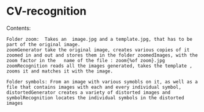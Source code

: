 # CV-recognition

Contents:

    Folder zoom:  Takes an  image.jpg and a template.jpg, that has to be part of the original image. 
    zoomGenerator take the original image, creates various copies of it zoomed in and out and stores them in the folder zoomedImages, with the zoom factor in the   name of the file : zoom{%of zoom}.jpg
    zoomRecognition reads all the images generated, takes the template , zooms it and matches it with the image.

    Folder symbols: From an image with various symobls on it, as well as a file that contains images with each and every individual symbol, distortedGenerator creates a variety of distorted images and symbolRecognition locates the individual symbols in the distorted images
